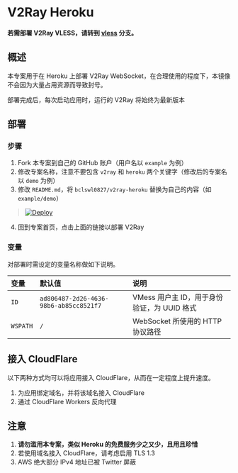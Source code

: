 # V2Ray Heroku

**若需部署 V2Ray VLESS，请转到 [vless](https://github.com/bclswl0827/v2ray-heroku/tree/vless) 分支。**

## 概述

本专案用于在 Heroku 上部署 V2Ray WebSocket，在合理使用的程度下，本镜像不会因为大量占用资源而导致封号。

部署完成后，每次启动应用时，运行的 V2Ray 将始终为最新版本

## 部署

### 步骤

 1. Fork 本专案到自己的 GitHub 账户（用户名以 `example` 为例）
 2. 修改专案名称，注意不要包含 `v2ray` 和 `heroku` 两个关键字（修改后的专案名以 `demo` 为例）
 3. 修改 `README.md`，将 `bclswl0827/v2ray-heroku` 替换为自己的内容（如 `example/demo`）

> [![Deploy](https://www.herokucdn.com/deploy/button.png)](https://dashboard.heroku.com/new?template=https://github.com/zxj2001zxj/zzz)

 4. 回到专案首页，点击上面的链接以部署 V2Ray

### 变量

对部署时需设定的变量名称做如下说明。

| 变量 | 默认值 | 说明 |
| :--- | :--- | :--- |
| `ID` | `ad806487-2d26-4636-98b6-ab85cc8521f7` | VMess 用户主 ID，用于身份验证，为 UUID 格式 |
| `WSPATH` | `/` | WebSocket 所使用的 HTTP 协议路径 |

## 接入 CloudFlare

以下两种方式均可以将应用接入 CloudFlare，从而在一定程度上提升速度。

 1. 为应用绑定域名，并将该域名接入 CloudFlare
 2. 通过 CloudFlare Workers 反向代理

## 注意

 1. **请勿滥用本专案，类似 Heroku 的免费服务少之又少，且用且珍惜**
 2. 若使用域名接入 CloudFlare，请考虑启用 TLS 1.3
 3. AWS 绝大部分 IPv4 地址已被 Twitter 屏蔽
